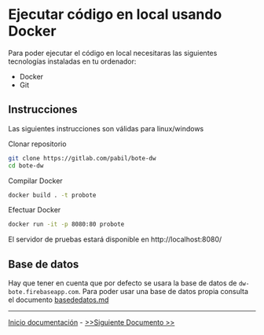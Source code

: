 # Ejecutar código en local usando Docker

Para poder ejecutar el código en local necesitaras las siguientes tecnologías instaladas en tu ordenador:
- Docker
- Git


## Instrucciones 
Las siguientes instrucciones son válidas para linux/windows

Clonar repositorio
```bash
git clone https://gitlab.com/pabil/bote-dw
cd bote-dw
```

Compilar Docker

```bash
docker build . -t probote
```
Efectuar Docker
```bash
docker run -it -p 8080:80 probote
```

El servidor de pruebas estará disponible en http://localhost:8080/


## Base de datos

Hay que tener en cuenta que por defecto se usara la base de datos de `dw-bote.firebaseapp.com`. Para poder usar una base 
de datos propia consulta el documento [basededatos.md](documentacion/despliegue/basededatos.md)

---

[Inicio documentación](../README.md) - [>>Siguiente Documento >>](local.md)
